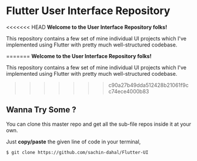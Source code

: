 # Flutter User Interface Repository
 
<<<<<<< HEAD
**Welcome to the User Interface Repository folks!**  
  
 This repository contains a few set of mine individual UI projects which I've implemented using Flutter with pretty much well-structured codebase.  
   
=======
**Welcome to the User Interface Repository folks!**
   
 This repository contains a few set of mine individual UI projects which I've implemented using Flutter with pretty much well-structured codebase.
 
>>>>>>> c90a27b49dda512428b21061f9cc74ece4000b83
 ## Wanna Try Some ?
 
 You can clone this master repo and get all the sub-file repos inside it at your own.  
   
 Just **copy/paste** the given line of code in your terminal,
 ```
 $ git clone https://github.com/sachin-dahal/Flutter-UI
 ```
